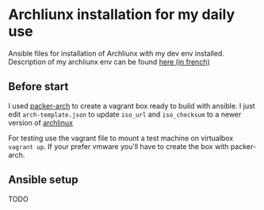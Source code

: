 Archliunx installation for my daily use
=======================================

Ansible files for installation of Archliunx with my dev env installed.
Description of my archliunx env can be found [here (in french)][1]

Before start
------------

I used [packer-arch][2] to create a vagrant box ready to build with ansible.
I just edit `arch-template.json` to update `iso_url` and `iso_checksum` to a newer version of [archlinux][3]

For testing use the vagrant file to mount a test machine on virtualbox `vagrant up`. If your prefer vmware you'll have to create the box with packer-arch.


Ansible setup
-------------
TODO


[1]: http://tyjak.github.io/Archlinux.html
[2]: https://github.com/elasticdog/packer-arch
[3]: https://mirrors.kernel.org/archlinux/iso/
